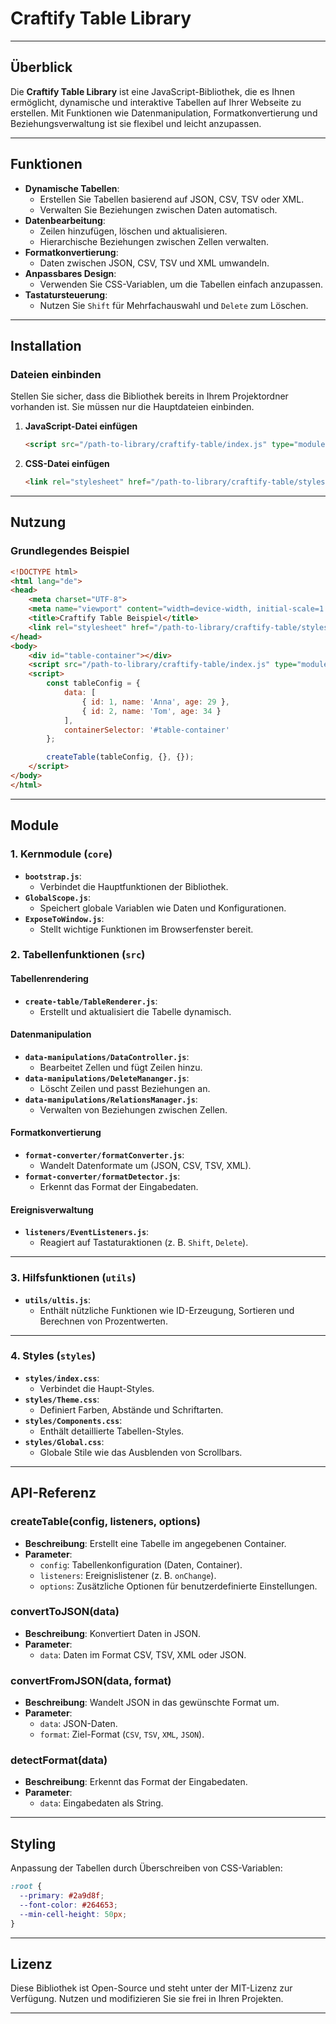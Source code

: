 
# Craftify Table Library

---

## Überblick
Die **Craftify Table Library** ist eine JavaScript-Bibliothek, die es Ihnen ermöglicht, dynamische und interaktive Tabellen auf Ihrer Webseite zu erstellen. Mit Funktionen wie Datenmanipulation, Formatkonvertierung und Beziehungsverwaltung ist sie flexibel und leicht anzupassen.

---

## Funktionen
- **Dynamische Tabellen**:
  - Erstellen Sie Tabellen basierend auf JSON, CSV, TSV oder XML.
  - Verwalten Sie Beziehungen zwischen Daten automatisch.
- **Datenbearbeitung**:
  - Zeilen hinzufügen, löschen und aktualisieren.
  - Hierarchische Beziehungen zwischen Zellen verwalten.
- **Formatkonvertierung**:
  - Daten zwischen JSON, CSV, TSV und XML umwandeln.
- **Anpassbares Design**:
  - Verwenden Sie CSS-Variablen, um die Tabellen einfach anzupassen.
- **Tastatursteuerung**:
  - Nutzen Sie `Shift` für Mehrfachauswahl und `Delete` zum Löschen.

---

## Installation

### Dateien einbinden
Stellen Sie sicher, dass die Bibliothek bereits in Ihrem Projektordner vorhanden ist. Sie müssen nur die Hauptdateien einbinden.

1. **JavaScript-Datei einfügen**
   ```html
   <script src="/path-to-library/craftify-table/index.js" type="module"></script>
   ```

2. **CSS-Datei einfügen**
   ```html
   <link rel="stylesheet" href="/path-to-library/craftify-table/styles/index.css">
   ```

---

## Nutzung

### Grundlegendes Beispiel
```html
<!DOCTYPE html>
<html lang="de">
<head>
    <meta charset="UTF-8">
    <meta name="viewport" content="width=device-width, initial-scale=1.0">
    <title>Craftify Table Beispiel</title>
    <link rel="stylesheet" href="/path-to-library/craftify-table/styles/index.css">
</head>
<body>
    <div id="table-container"></div>
    <script src="/path-to-library/craftify-table/index.js" type="module"></script>
    <script>
        const tableConfig = {
            data: [
                { id: 1, name: 'Anna', age: 29 },
                { id: 2, name: 'Tom', age: 34 }
            ],
            containerSelector: '#table-container'
        };

        createTable(tableConfig, {}, {});
    </script>
</body>
</html>
```

---

## Module

### 1. Kernmodule (`core`)
- **`bootstrap.js`**:
  - Verbindet die Hauptfunktionen der Bibliothek.
- **`GlobalScope.js`**:
  - Speichert globale Variablen wie Daten und Konfigurationen.
- **`ExposeToWindow.js`**:
  - Stellt wichtige Funktionen im Browserfenster bereit.

### 2. Tabellenfunktionen (`src`)
#### Tabellenrendering
- **`create-table/TableRenderer.js`**:
  - Erstellt und aktualisiert die Tabelle dynamisch.

#### Datenmanipulation
- **`data-manipulations/DataController.js`**:
  - Bearbeitet Zellen und fügt Zeilen hinzu.
- **`data-manipulations/DeleteMananger.js`**:
  - Löscht Zeilen und passt Beziehungen an.
- **`data-manipulations/RelationsManager.js`**:
  - Verwalten von Beziehungen zwischen Zellen.

#### Formatkonvertierung
- **`format-converter/formatConverter.js`**:
  - Wandelt Datenformate um (JSON, CSV, TSV, XML).
- **`format-converter/formatDetector.js`**:
  - Erkennt das Format der Eingabedaten.

#### Ereignisverwaltung
- **`listeners/EventListeners.js`**:
  - Reagiert auf Tastaturaktionen (z. B. `Shift`, `Delete`).

---

### 3. Hilfsfunktionen (`utils`)
- **`utils/ultis.js`**:
  - Enthält nützliche Funktionen wie ID-Erzeugung, Sortieren und Berechnen von Prozentwerten.

---

### 4. Styles (`styles`)
- **`styles/index.css`**:
  - Verbindet die Haupt-Styles.
- **`styles/Theme.css`**:
  - Definiert Farben, Abstände und Schriftarten.
- **`styles/Components.css`**:
  - Enthält detaillierte Tabellen-Styles.
- **`styles/Global.css`**:
  - Globale Stile wie das Ausblenden von Scrollbars.

---

## API-Referenz

### createTable(config, listeners, options)
- **Beschreibung**: Erstellt eine Tabelle im angegebenen Container.
- **Parameter**:
  - `config`: Tabellenkonfiguration (Daten, Container).
  - `listeners`: Ereignislistener (z. B. `onChange`).
  - `options`: Zusätzliche Optionen für benutzerdefinierte Einstellungen.

### convertToJSON(data)
- **Beschreibung**: Konvertiert Daten in JSON.
- **Parameter**:
  - `data`: Daten im Format CSV, TSV, XML oder JSON.

### convertFromJSON(data, format)
- **Beschreibung**: Wandelt JSON in das gewünschte Format um.
- **Parameter**:
  - `data`: JSON-Daten.
  - `format`: Ziel-Format (`CSV`, `TSV`, `XML`, `JSON`).

### detectFormat(data)
- **Beschreibung**: Erkennt das Format der Eingabedaten.
- **Parameter**:
  - `data`: Eingabedaten als String.

---

## Styling
Anpassung der Tabellen durch Überschreiben von CSS-Variablen:
```css
:root {
  --primary: #2a9d8f;
  --font-color: #264653;
  --min-cell-height: 50px;
}
```

---

## Lizenz
Diese Bibliothek ist Open-Source und steht unter der MIT-Lizenz zur Verfügung. Nutzen und modifizieren Sie sie frei in Ihren Projekten.

---

